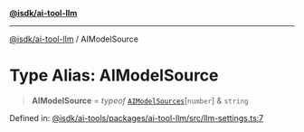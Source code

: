 [**@isdk/ai-tool-llm**](../README.md)

***

[@isdk/ai-tool-llm](../globals.md) / AIModelSource

# Type Alias: AIModelSource

> **AIModelSource** = *typeof* [`AIModelSources`](../variables/AIModelSources.md)\[`number`\] & `string`

Defined in: [@isdk/ai-tools/packages/ai-tool-llm/src/llm-settings.ts:7](https://github.com/isdk/ai-tool-llm.js/blob/d6d9893dfd318ddf757b21ff3f422c985e852178/src/llm-settings.ts#L7)
